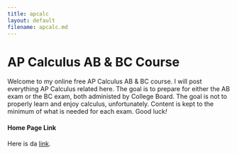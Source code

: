 ```yaml
---
title: apcalc
layout: default
filename: apcalc.md
--- 
```


# AP Calculus AB & BC Course
Welcome to my online free AP Calculus AB & BC course. I will post everything AP Calculus related here. The goal is to prepare for either the AB exam or the BC exam, both administed by College Board. The goal is not to properly learn and enjoy calculus, unfortunately. Content is kept to the minimum of what is needed for each exam. Good luck<em>!</em>  

#### Home Page Link
Here is da [link](https://commutinggrapes.github.io/).
